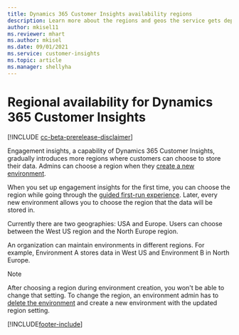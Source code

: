 ```yaml
---
title: Dynamics 365 Customer Insights availability regions
description: Learn more about the regions and geos the service gets deployed to.
author: mkisel11
ms.reviewer: mhart
ms.author: mkisel
ms.date: 09/01/2021
ms.service: customer-insights
ms.topic: article
ms.manager: shellyha
---
```


# Regional availability for Dynamics 365 Customer Insights

[!INCLUDE [cc-beta-prerelease-disclaimer](includes/cc-beta-prerelease-disclaimer.md)]

Engagement insights, a capability of Dynamics 365 Customer Insights, gradually introduces more regions where customers can choose to store their data. Admins can choose a region when they [create a new environment](manage-environments-workspaces.md#create-an-environment). 

When you set up engagement insights for the first time, you can choose the region while going through the [guided first-run experience](quickstart.md). Later, every new environment allows you to choose the region that the data will be stored in.

Currently there are two geographies: USA and Europe. Users can choose between the West US region and the North Europe region.

An organization can maintain environments in different regions. For example, Environment A stores data in West US and Environment B in North Europe.

> [!NOTE]
> After choosing a region during environment creation, you won't be able to change that setting. To change the region, an environment admin has to [delete the environment](manage-environments-workspaces.md#delete-an-environment) and create a new environment with the updated region setting.


[!INCLUDE[footer-include](../includes/footer-banner.md)]
